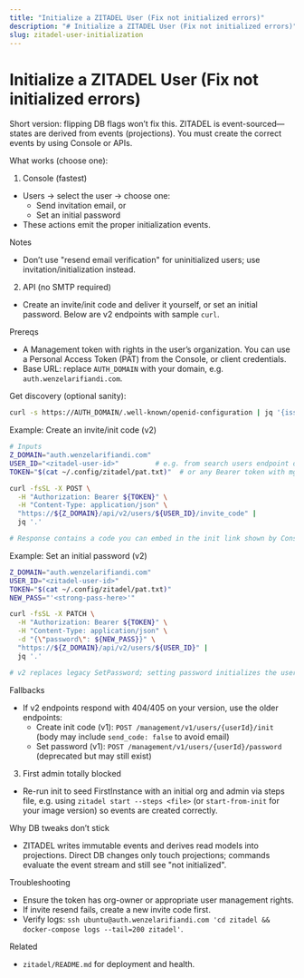 ```yaml
---
title: "Initialize a ZITADEL User (Fix not initialized errors)"
description: "# Initialize a ZITADEL User (Fix not initialized errors)"
slug: zitadel-user-initialization
---
```


# Initialize a ZITADEL User (Fix not initialized errors)

Short version: flipping DB flags won’t fix this. ZITADEL is event-sourced—states are derived from events (projections). You must create the correct events by using Console or APIs.

What works (choose one):

1. Console (fastest)

- Users → select the user → choose one:
  - Send invitation email, or
  - Set an initial password
- These actions emit the proper initialization events.

Notes

- Don’t use "resend email verification" for uninitialized users; use invitation/initialization instead.

2. API (no SMTP required)

- Create an invite/init code and deliver it yourself, or set an initial password. Below are v2 endpoints with sample `curl`.

Prereqs

- A Management token with rights in the user’s organization. You can use a Personal Access Token (PAT) from the Console, or client credentials.
- Base URL: replace `AUTH_DOMAIN` with your domain, e.g. `auth.wenzelarifiandi.com`.

Get discovery (optional sanity):

```bash
curl -s https://AUTH_DOMAIN/.well-known/openid-configuration | jq '{issuer, token_endpoint}'
```

Example: Create an invite/init code (v2)

```bash
# Inputs
Z_DOMAIN="auth.wenzelarifiandi.com"
USER_ID="<zitadel-user-id>"         # e.g. from search users endpoint or Console URL
TOKEN="$(cat ~/.config/zitadel/pat.txt)"  # or any Bearer token with mgmt rights

curl -fsSL -X POST \
  -H "Authorization: Bearer ${TOKEN}" \
  -H "Content-Type: application/json" \
  "https://${Z_DOMAIN}/api/v2/users/${USER_ID}/invite_code" |
  jq '.'

# Response contains a code you can embed in the init link shown by Console, or share directly.
```

Example: Set an initial password (v2)

```bash
Z_DOMAIN="auth.wenzelarifiandi.com"
USER_ID="<zitadel-user-id>"
TOKEN="$(cat ~/.config/zitadel/pat.txt)"
NEW_PASS="'<strong-pass-here>'"

curl -fsSL -X PATCH \
  -H "Authorization: Bearer ${TOKEN}" \
  -H "Content-Type: application/json" \
  -d "{\"password\": ${NEW_PASS}}" \
  "https://${Z_DOMAIN}/api/v2/users/${USER_ID}" |
  jq '.'

# v2 replaces legacy SetPassword; setting password initializes the user.
```

Fallbacks

- If v2 endpoints respond with 404/405 on your version, use the older endpoints:
  - Create init code (v1): `POST /management/v1/users/{userId}/init` (body may include `send_code: false` to avoid email)
  - Set password (v1): `POST /management/v1/users/{userId}/password` (deprecated but may still exist)

3. First admin totally blocked

- Re-run init to seed FirstInstance with an initial org and admin via steps file, e.g. using `zitadel start --steps <file>` (or `start-from-init` for your image version) so events are created correctly.

Why DB tweaks don’t stick

- ZITADEL writes immutable events and derives read models into projections. Direct DB changes only touch projections; commands evaluate the event stream and still see "not initialized".

Troubleshooting

- Ensure the token has org-owner or appropriate user management rights.
- If invite resend fails, create a new invite code first.
- Verify logs: `ssh ubuntu@auth.wenzelarifiandi.com 'cd zitadel && docker-compose logs --tail=200 zitadel'`.

Related

- `zitadel/README.md` for deployment and health.
